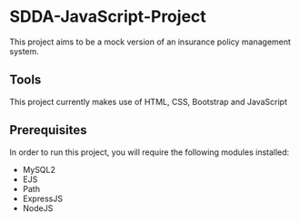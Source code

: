 # SDDA-JavaScript-Project
This project aims to be a mock version of an insurance policy management system.

## Tools
This project currently makes use of HTML, CSS, Bootstrap and JavaScript

## Prerequisites
In order to run this project, you will require the following modules installed:
- MySQL2
- EJS 
- Path
- ExpressJS
- NodeJS
